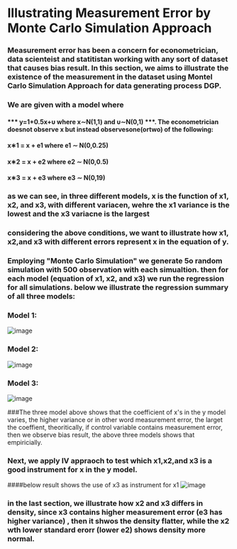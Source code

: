 # Illustrating Measurement Error by Monte Carlo Simulation Approach
### Measurement error has been a concern for econometrician, data scienteist and statitistan working with any sort of dataset that causes bias result. In this section, we aims to illustrate the existence of the measurement in the dataset using Montel Carlo Simulation Approach for data generating process DGP. 
### We are given with a model where 
####                  *** y=1+0.5x+υ where  x∼N(1,1)  and  υ∼N(0,1) ***. The econometrician doesnot observe x but instead observesone(ortwo) of the following:
####                   x∗1 = x + e1 where e1 ∼ N(0,0.25) 
####                   x∗2 = x + e2 where e2 ∼ N(0,0.5) 
####                   x∗3 = x + e3 where e3 ∼ N(0,19)
### as we can see, in three different models, x is the function of x1, x2, and x3, with different variacen, wehre the x1 variance is the lowest and the x3 variacne is the largest
### considering the above conditions, we want to illustrate how x1, x2,and x3 with different errors represent x in the equation of y. 
### Employing "Monte Carlo Simulation" we generate 5o random simulation with 500 observation with each simualtion. then for each model (equation of x1, x2, and x3) we run the regression for all simulations. below we illustrate the regression summary of all three models:
### Model 1:
![image](https://github.com/mshirzad414/Measurement-Error-/assets/140922484/58715025-dffb-46fc-ae47-fe0027451956)

### Model 2:
![image](https://github.com/mshirzad414/Measurement-Error-/assets/140922484/cce72bb4-3c04-4477-a252-18c230104d13)

### Model 3: 
![image](https://github.com/mshirzad414/Measurement-Error-/assets/140922484/c98cd347-4c5c-4a32-aa6d-82dc4cd118fb)

###The three model above shows that the coefficient of x's in the y model varies, the higher variance or in other word measurement error, the larget the coeffient, theoritically, if control variable contains measurement error, then we observe bias result, the above three models shows that empiricially. 

### Next, we apply IV appraoch to test which x1,x2,and x3 is a good instrument for x in the y model. 
####below result shows the use of x3 as instrument for x1 
![image](https://github.com/mshirzad414/Measurement-Error-/assets/140922484/157e8683-ad1d-47bb-9fe2-a11ad9f5b297)

### in the last section, we illustrate how x2 and x3 differs in density, since x3 contains higher measurement error (e3 has higher variance) , then it shwos the density flatter, while the x2 wth lower standard erorr (lower e2) shows density more normal. 




